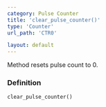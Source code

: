 ```yaml
---
category: Pulse Counter
title: 'clear_pulse_counter()'
type: 'Counter'
url_path: 'CTR0'

layout: default
---
```


Method resets pulse count to 0.

### Definition 

```python
clear_pulse_counter()
```